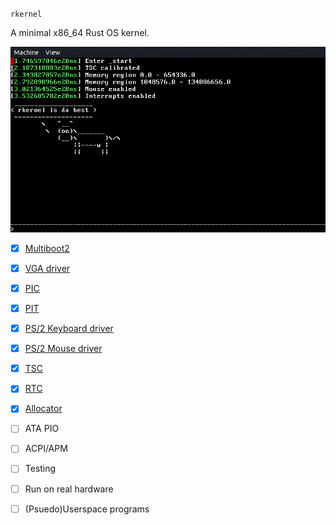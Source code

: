 `rkernel` 

A minimal x86_64 Rust OS kernel.

![](sick_demo.gif)

- [x] [Multiboot2](https://wiki.osdev.org/Multiboot)
- [x] [VGA driver](https://wiki.osdev.org/VGA_Hardware)
- [x] [PIC](https://wiki.osdev.org/PIC)
- [x] [PIT](https://wiki.osdev.org/Pit)
- [x] [PS/2 Keyboard driver](https://wiki.osdev.org/PS2_Keyboard)
- [x] [PS/2 Mouse driver](https://wiki.osdev.org/PS2_Mouse)
- [x] [TSC](https://wiki.osdev.org/TSC)
- [x] [RTC](https://wiki.osdev.org/RTC)
- [x] [Allocator](https://wiki.osdev.org/Memory_Allocation)
- [ ] ATA PIO
- [ ] ACPI/APM
- [ ] Testing
- [ ] Run on real hardware
- [ ] (Psuedo)Userspace programs

